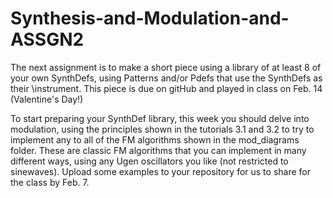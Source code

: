 # Synthesis-and-Modulation-and-ASSGN2

The next assignment is to make a short piece using a library of at least 8 of your own SynthDefs,
using Patterns and/or Pdefs that use the SynthDefs as their \instrument.  This piece is due on gitHub
and played in class on Feb. 14 (Valentine's Day!)  

To start preparing your SynthDef library, this week you should delve into modulation, using the principles
shown in the tutorials 3.1 and 3.2 to try to implement any to all of the FM algorithms shown in the mod_diagrams
folder.  These are classic FM algorithms that you can implement in many different ways, using any 
Ugen oscillators you like (not restricted to sinewaves).  Upload some examples to 
your repository  for us to share for the class by Feb. 7.
